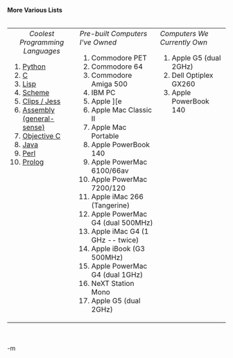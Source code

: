 <b>More Various Lists</b>
<br /><table><tbody><tr><td valign="top"><i><center>Coolest Programming Languages</center></i><ol><li><a href="http://www.python.org/">Python</a></li><li><a href="http://cm.bell-labs.com/cm/cs/who/dmr/chist.html">C</a></li><li><a href="http://clisp.cons.org/">Lisp</a></li><li><a href="http://www.swiss.ai.mit.edu/projects/scheme/">Scheme</a><a href="http://developer.apple.com/documentation/Cocoa/Conceptual/ObjectiveC/index.html"></a><a href="http://herzberg.ca.sandia.gov/jess"></a></li><li><a href="http://www.blogger.com/app/java.sun.com">Clips / </a><a href="http://herzberg.ca.sandia.gov/jess">Jess</a></li><li><a href="http://chortle.ccsu.edu/AssemblyTutorial/tutorialContents.html">Assembly (general-sense)</a></li><li><a href="http://developer.apple.com/documentation/Cocoa/Conceptual/ObjectiveC/index.html">Objective C</a></li><li><a href="http://java.sun.com">Java</a></li><li><a href="http://www.perl.org">Perl
<br />          </a></li><li><a href="http://www.engin.umd.umich.edu/CIS/course.des/cis400/prolog/prolog.html">Prolog</a></li></ol></td>
<br /><td valign="top"><i>Pre-built Computers I've Owned</i><ol><li>Commodore PET</li><li>Commodore 64</li><li>Commodore Amiga 500</li><li>IBM PC</li><li>Apple ][e</li><li>Apple Mac Classic II</li><li>Apple Mac Portable</li><li>Apple PowerBook 140</li><li>Apple PowerMac 6100/66av</li><li>Apple PowerMac 7200/120</li><li>Apple iMac 266 (Tangerine)</li><li>Apple PowerMac G4 (dual 500MHz)</li><li>Apple iMac G4 (1 GHz -- twice)</li><li>Apple iBook (G3 500MHz)</li><li>Apple PowerMac G4 (dual 1GHz)</li><li>NeXT Station Mono</li><li>Apple G5 (dual 2GHz)</li></ol></td><td valign="top"><i>Computers We Currently Own</i><ol><li>Apple G5 (dual 2GHz)</li><li>Dell Optiplex GX260</li><li>Apple PowerBook 140</li></ol></td></tr></tbody></table>
<br />
<br />-m
<br />